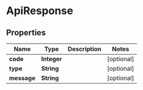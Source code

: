 

# ApiResponse

## Properties

Name | Type | Description | Notes
------------ | ------------- | ------------- | -------------
**code** | **Integer** |  |  [optional]
**type** | **String** |  |  [optional]
**message** | **String** |  |  [optional]




